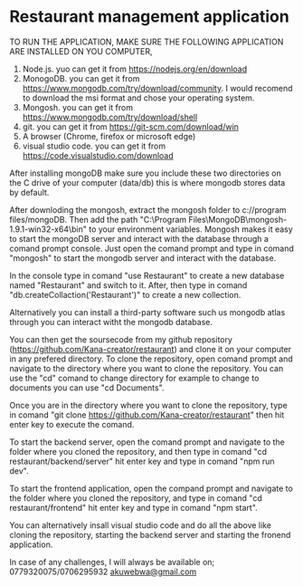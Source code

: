 # Restaurant management application

TO RUN THE APPLICATION, MAKE SURE THE FOLLOWING APPLICATION ARE INSTALLED ON YOU COMPUTER,

1. Node.js. yuo can get it from https://nodejs.org/en/download
2. MonogoDB. you can get it from https://www.mongodb.com/try/download/community. I would recomend to download the msi format and chose your operating system.
3. Mongosh. you can get it from https://www.mongodb.com/try/download/shell
4. git. you can get it from https://git-scm.com/download/win
5. A browser (Chrome, firefox or microsoft edge)
6. visual studio code. you can get it from https://code.visualstudio.com/download

After installing mongoDB make sure you include these two directories on the C drive of your computer (data/db) this is where mongodb stores data by default.

After downloding the mongosh, extract the mongosh folder to c://program files/mongoDB. Then add the path "C:\Program Files\MongoDB\mongosh-1.9.1-win32-x64\bin" to your environment variables. Mongosh makes it easy to start the mongoDB server and interact with the database through a comand prompt console. Just open the comand prompt and type in comand "mongosh" to start the mongodb server and interact with the database.

In the console type in comand "use Restaurant" to create a new database named "Restaurant" and switch to it. After, then type in comand "db.createCollaction('Restaurant')" to create a new collection.

Alternatively you can install a third-party software such us mongodb atlas through you can interact witht the mongodb database.

You can then get the soursecode from my github repository (https://github.com/Kana-creator/restaurant) and clone it on your computer in any prefered directory. To clone the repository, open comand prompt and navigate to the directory where you want to clone the repository. You can use the "cd" comand to change directory for example to change to documents you can use "cd Documents".

Once you are in the directory where you want to clone the repository, type in comand "git clone https://github.com/Kana-creator/restaurant" then hit enter key to execute the comand.

To start the backend server, open the comand prompt and navigate to the folder where you cloned the repository, and then type in comand "cd restaurant/backend/server" hit enter key and type in comand "npm run dev".

To start the frontend application, open the compand prompt and navigate to the folder where you cloned the repository, and type in comand "cd restaurant/frontend" hit enter key and type in comand "npm start".

You can alternatively insall visual studio code and do all the above like cloning the repository, starting the backend server and starting the fronend application.

In case of any challenges, I will always be available on;
0779320075/0706295932
akuwebwa@gmail.com
